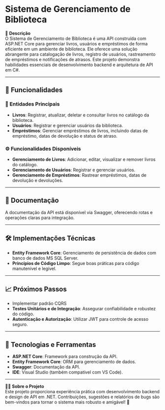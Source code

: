 # Sistema de Gerenciamento de Biblioteca

📑 **Descrição**  
O Sistema de Gerenciamento de Biblioteca é uma API construída com ASP.NET Core para gerenciar livros, usuários e empréstimos de forma eficiente em um ambiente de biblioteca. Ele oferece uma solução abrangente para catalogação de livros, registro de usuários, rastreamento de empréstimos e notificações de atrasos. Este projeto demonstra habilidades essenciais de desenvolvimento backend e arquitetura de API em C#.

---

## 🚀 **Funcionalidades**

### 📌 Entidades Principais
- **Livros**: Registrar, atualizar, deletar e consultar livros no catálogo da biblioteca.
- **Usuários**: Registrar e gerenciar usuários da biblioteca.
- **Empréstimos**: Gerenciar empréstimos de livros, incluindo datas de empréstimo, datas de devolução e status de atraso.

### ⚙️ Funcionalidades Disponíveis
- **Gerenciamento de Livros**: Adicionar, editar, visualizar e remover livros do catálogo.
- **Gerenciamento de Usuários**: Registrar e gerenciar usuários.
- **Gerenciamento de Empréstimos**: Rastrear empréstimos, datas de devolução e devoluções.

---

## 📝 **Documentação**

A documentação da API está disponível via Swagger, oferecendo rotas e operações claras para integração.

---

## 🛠️ **Implementações Técnicas**

- **Entity Framework Core**: Gerenciamento de persistência de dados com banco de dados MS SQL Server.
- **Princípios de Código Limpo**: Segue boas práticas para código manutenível e legível.


---

## 📈 **Próximos Passos**

- Implementar padrão CQRS
- **Testes Unitários e de Integração**: Assegurar confiabilidade e robustez do código.
- **Autenticação e Autorização**: Utilizar JWT para controle de acesso seguro.

---

## 🧰 **Tecnologias e Ferramentas**

- **ASP.NET Core**: Framework para construção da API.
- **Entity Framework Core**: ORM para gerenciamento de dados.
- **Swagger**: Documentação da API.
- **IDE**: Visual Studio (também compatível com VS Code).

---

👨‍💻 **Sobre o Projeto**  
Este projeto proporciona experiência prática com desenvolvimento backend e design de API em .NET. Contribuições, sugestões e relatórios de bugs são bem-vindos para tornar o sistema mais robusto e amigável! 🚀
